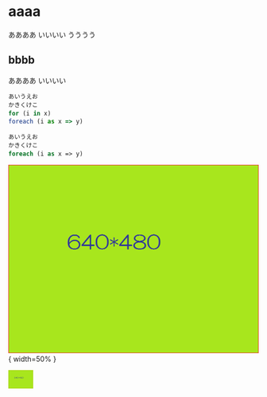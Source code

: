 # aaaa

ああああ
いいいい
うううう

## bbbb
ああああ
いいいい

```js
あいうえお
かきくけこ
for (i in x)
foreach (i as x => y)

```

```php
あいうえお
かきくけこ
foreach (i as x => y)
```

![画像です](640x480.png){ width=50% }

<img src="640x480.png" alt="画像です" style="width: 50px;">
